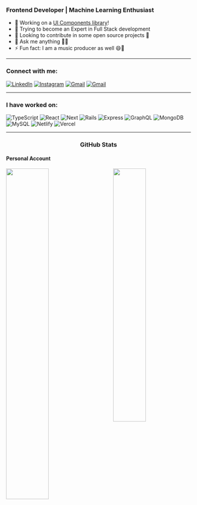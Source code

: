 <!--
**usmanabdurrehman/usmanabdurrehman** is a ✨ _special_ ✨ repository because its `README.md` (this file) appears on your GitHub profile.

Here are some ideas to get you started:
-->

### Frontend Developer | Machine Learning Enthusiast

- 🔭 Working on a [UI Components library](https://upstate-ui.netlify.app)!
- 🌱 Trying to become an Expert in Full Stack development
- 👯 Looking to contribute in some open source projects 📂
- 💬 Ask me anything 🤷‍♂️
- ⚡ Fun fact: I am a music producer as well 😄🎵

---

### Connect with me:
<p> <a href="https://www.linkedin.com/in/usman-abdur-rehman/" target="_blank"><img alt="LinkedIn" src="https://img.shields.io/badge/linkedin-%230077B5.svg?&style=for-the-badge&logo=linkedin&logoColor=white" /></a> <a href="https://www.instagram.com/saidskitmusic/" target="_blank"><img alt="Instagram" src="https://img.shields.io/badge/instagram-dd2a7b?style=for-the-badge&labelColor=dd2a7b&logo=instagram&logoColor=white" /></a> <a href="https://www.facebook.com/usmanrusso/" target="_blank"><img alt="Gmail" src="https://img.shields.io/badge/facebook-1877F2?style=for-the-badge&labelColor=1877F2&logo=facebook&logoColor=white" /></a>
<a href="mailto:usmanabdurrehman@outlook.com" target="_blank"><img alt="Gmail" src="https://img.shields.io/badge/outlook-1877F2?style=for-the-badge&labelColor=1877F2&logo=microsoftoutlook&logoColor=white" /></a>
</p>

---

### I have worked on:
<p>
  <img alt="TypeScript" src="https://img.shields.io/badge/-TypeScript-2F74C0?style=flat-square&logo=typescript&logoColor=white" />
  <img alt="React" src="https://img.shields.io/badge/-React-45b8d8?style=flat-square&logo=react&logoColor=white" />
  <img alt="Next" src="https://img.shields.io/badge/-Nextjs-000000?style=flat-square&logo=next.js&logoColor=white" />
  <img alt="Rails" src="https://img.shields.io/badge/-Ruby on Rails-C60000?style=flat-square&logo=rubyonrails&logoColor=white" />
  <img alt="Express" src="https://img.shields.io/badge/-Express-000000?style=flat-square&logo=express&logoColor=white" />
  <img alt="GraphQL" src="https://img.shields.io/badge/-GraphQL-E10098?style=flat-square&logo=graphql&logoColor=white" />
  <img alt="MongoDB" src="https://img.shields.io/badge/-MongoDB-13aa52?style=flat-square&logo=mongodb&logoColor=white" />
  <img alt="MySQL" src="https://img.shields.io/badge/-MySQL-4479A1?style=flat-square&logo=mysql&logoColor=white" />
  <img alt="Netlify" src="https://img.shields.io/badge/-netlify-10567E?style=flat-square&logo=netlify&logoColor=white" />
  <img alt="Vercel" src="https://img.shields.io/badge/-Vercel-000000?style=flat-square&logo=vercel&logoColor=white" />
</p>

---

### <p align="center">GitHub Stats</p>
#### Personal Account
<img  src="https://github-readme-streak-stats.herokuapp.com/?user=usmanabdurrehman&hide_border=true&theme=tokyonight" width="42%" align="right" >
<img  src="https://github-readme-stats.vercel.app/api?username=usmanabdurrehman&show_icons=true&hide_border=true&count_private=true&role=OWNER,ORGANIZATION_MEMBER,COLLABORATOR,CONTRIBUTOR&hide=issues&theme=tokyonight" width="48%" >

